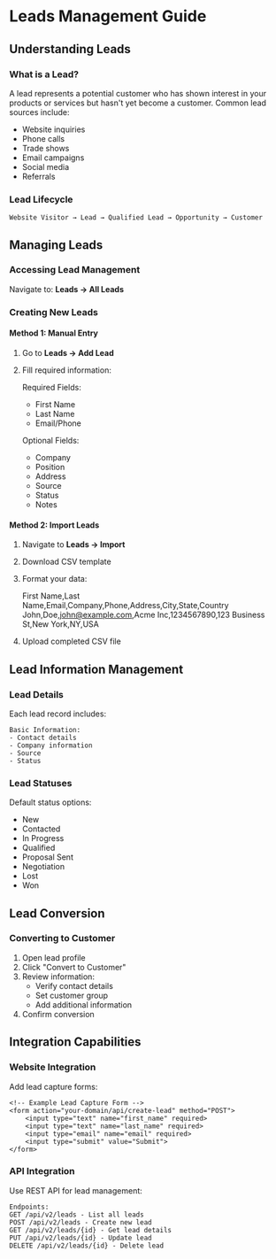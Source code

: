 # Leads Management Guide

## Understanding Leads

### What is a Lead?

A lead represents a potential customer who has shown interest in your products or services but hasn't yet become a customer. Common lead sources include:

- Website inquiries
- Phone calls
- Trade shows
- Email campaigns
- Social media
- Referrals

### Lead Lifecycle

    Website Visitor → Lead → Qualified Lead → Opportunity → Customer

## Managing Leads

### Accessing Lead Management

Navigate to: **Leads → All Leads**

### Creating New Leads

#### Method 1: Manual Entry

1.  Go to **Leads → Add Lead**
2.  Fill required information:

    Required Fields:

    - First Name
    - Last Name
    - Email/Phone

    Optional Fields:

    - Company
    - Position
    - Address
    - Source
    - Status
    - Notes

#### Method 2: Import Leads

1.  Navigate to **Leads → Import**
2.  Download CSV template
3.  Format your data:

    First Name,Last Name,Email,Company,Phone,Address,City,State,Country
    John,Doe,john@example.com,Acme Inc,1234567890,123 Business St,New York,NY,USA

4.  Upload completed CSV file

## Lead Information Management

### Lead Details

Each lead record includes:

    Basic Information:
    - Contact details
    - Company information
    - Source
    - Status

### Lead Statuses

Default status options:

- New
- Contacted
- In Progress
- Qualified
- Proposal Sent
- Negotiation
- Lost
- Won

## Lead Conversion

### Converting to Customer

1.  Open lead profile
2.  Click "Convert to Customer"
3.  Review information:
    - Verify contact details
    - Set customer group
    - Add additional information
4.  Confirm conversion

## Integration Capabilities

### Website Integration

Add lead capture forms:

    <!-- Example Lead Capture Form -->
    <form action="your-domain/api/create-lead" method="POST">
        <input type="text" name="first_name" required>
        <input type="text" name="last_name" required>
        <input type="email" name="email" required>
        <input type="submit" value="Submit">
    </form>

### API Integration

Use REST API for lead management:

    Endpoints:
    GET /api/v2/leads - List all leads
    POST /api/v2/leads - Create new lead
    GET /api/v2/leads/{id} - Get lead details
    PUT /api/v2/leads/{id} - Update lead
    DELETE /api/v2/leads/{id} - Delete lead
